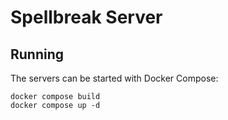 # Spellbreak Server

## Running

The servers can be started with Docker Compose:

    docker compose build
    docker compose up -d

